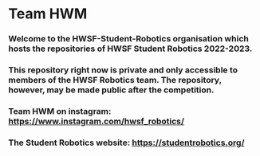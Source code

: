 # Team HWM

### Welcome to the HWSF-Student-Robotics organisation which hosts the repositories of HWSF Student Robotics 2022-2023.
### This repository right now is private and only accessible to members of the HWSF Robotics team. The repository, however, may be made public after the competition.

### Team HWM on instagram: https://www.instagram.com/hwsf_robotics/
### The Student Robotics website: https://studentrobotics.org/
